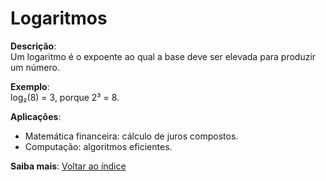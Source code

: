 # Logaritmos

**Descrição**:  
Um logaritmo é o expoente ao qual a base deve ser elevada para produzir um número.

**Exemplo**:  
log₂(8) = 3, porque 2³ = 8.

**Aplicações**:  
- Matemática financeira: cálculo de juros compostos.  
- Computação: algoritmos eficientes.

**Saiba mais**: [Voltar ao índice](../../README.md#Logaritmos)
